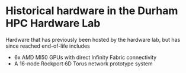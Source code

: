 # Historical hardware in the Durham HPC Hardware Lab

Hardware that has previously been hosted by the hardware lab, but has since reached end-of-life includes

- 6x AMD MI50 GPUs with direct Infinity Fabric connectivity
- A 16-node Rockport 6D Torus network prototype system
